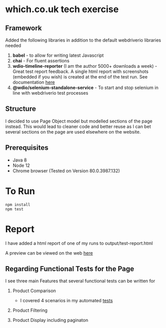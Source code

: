 # which.co.uk tech exercise

## Framework

Added the following libraries in addition to the default webdriverio libraries needed

1. **babel** - to allow for writing latest Javascript
2. **chai** - For fluent assertions
3. **wdio-timeline-reporter** (I am the author 5000+ downloads a week) - Great test report feedback. A single html report with screenshots (embedded if you wish) is created at the end of the test run. See documentation [here](https://www.npmjs.com/package/wdio-timeline-reporter)
4. **@wdio/selenium-standalone-service** - To start and stop selenium in line with webdriverio test processes

## Structure

I decided to use Page Object model but modelled sections of the page instead. This would lead to cleaner code and better reuse as I can bet several sections on the page are used elsewhere on the website.

## Prerequisites

- Java 8
- Node 12
- Chrome browser (Tested on Version 80.0.3987.132)

# To Run

```shell
npm install
npm test
```

# Report

I have added a html report of one of my runs to output/test-report.html

A preview can be viewed on the web [here](http://htmlpreview.github.io/?https://github.com/benzaremean/which_tech_exercise/blob/master/output/test-report.html)

## Regarding Functional Tests for the Page

I see three main Features that several functional tests can be written for

1. Product Comparison

   - I covered 4 scenarios in my automated [tests](src/tests/comparison.spec.js)

2. Product Filtering

3. Product Display including paginaton
